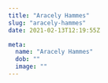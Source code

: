 ```yaml
---
title: "Aracely Hammes"
slug: "aracely-hammes"
date: 2021-02-13T12:19:55Z

meta:
  name: "Aracely Hammes"
  dob: ""
  image: ""
---
```


